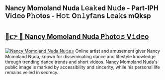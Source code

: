 ## Nancy Momoland Nuda L𝚎a𝚔ed N𝚞𝚍e - Part-IPH Vi𝚍𝚎o P𝚑𝚘tos - H𝚘𝚝 O𝚗𝚕yf𝚊ns L𝚎a𝚔s mQksp

# <h2><a href="http://kf3125.oniu.top/?m=Nancy+Momoland+Nuda">🔗👉 🔴 Nancy Momoland Nuda P𝚑ot𝚘𝚜 V𝚒d𝚎o</a></h2>

[![Nancy Momoland Nuda Nu𝚍e𝚜](https://i.imgur.com/0qMVB7G.gif)](http://kf3125.oniu.top/?m=Nancy+Momoland+Nuda)
Online artist and amusement giver Nancy Momoland Nuda, known for disseminating dance and lifestyle knowledge through trending dance trends and short videos. Nancy Momoland Nuda's public image is marked by accessibility and sincerity, while his personal life remains veiled in secrecy.  
